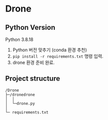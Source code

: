 # Drone

## Python Version
Python 3.8.18
1. Python 버전 맞추기 (conda 환경 추천)
2. `pip install -r requirements.txt` 명령 입력.
3. drone 환경 준비 완료.

## Project structure
```
/Drone
├─/dronedrone
│  │
│  └─drone.py
│
└─ requirements.txt
```
